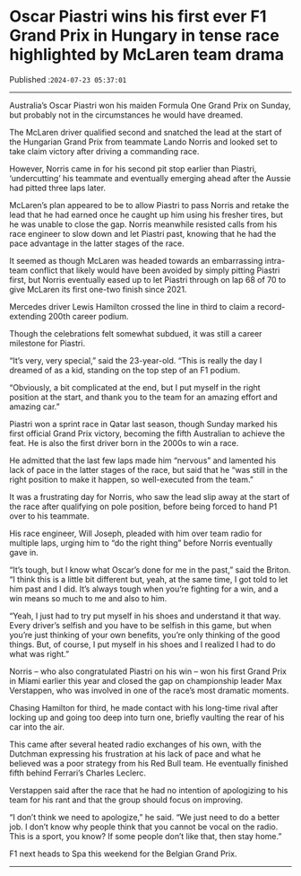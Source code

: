 # Oscar Piastri wins his first ever F1 Grand Prix in Hungary in tense race highlighted by McLaren team drama

Published :`2024-07-23 05:37:01`

---

Australia’s Oscar Piastri won his maiden Formula One Grand Prix on Sunday, but probably not in the circumstances he would have dreamed.

The McLaren driver qualified second and snatched the lead at the start of the Hungarian Grand Prix from teammate Lando Norris and looked set to take claim victory after driving a commanding race.

However, Norris came in for his second pit stop earlier than Piastri, ‘undercutting’ his teammate and eventually emerging ahead after the Aussie had pitted three laps later.

McLaren’s plan appeared to be to allow Piastri to pass Norris and retake the lead that he had earned once he caught up him using his fresher tires, but he was unable to close the gap. Norris meanwhile resisted calls from his race engineer to slow down and let Piastri past, knowing that he had the pace advantage in the latter stages of the race.

It seemed as though McLaren was headed towards an embarrassing intra-team conflict that likely would have been avoided by simply pitting Piastri first, but Norris eventually eased up to let Piastri through on lap 68 of 70 to give McLaren its first one-two finish since 2021.

Mercedes driver Lewis Hamilton crossed the line in third to claim a record-extending 200th career podium.

Though the celebrations felt somewhat subdued, it was still a career milestone for Piastri.

“It’s very, very special,” said the 23-year-old. “This is really the day I dreamed of as a kid, standing on the top step of an F1 podium.

“Obviously, a bit complicated at the end, but I put myself in the right position at the start, and thank you to the team for an amazing effort and amazing car.”

Piastri won a sprint race in Qatar last season, though Sunday marked his first official Grand Prix victory, becoming the fifth Australian to achieve the feat. He is also the first driver born in the 2000s to win a race.

He admitted that the last few laps made him “nervous” and lamented his lack of pace in the latter stages of the race, but said that he “was still in the right position to make it happen, so well-executed from the team.”

It was a frustrating day for Norris, who saw the lead slip away at the start of the race after qualifying on pole position, before being forced to hand P1 over to his teammate.

His race engineer, Will Joseph, pleaded with him over team radio for multiple laps, urging him to “do the right thing” before Norris eventually gave in.

“It’s tough, but I know what Oscar’s done for me in the past,” said the Briton. “I think this is a little bit different but, yeah, at the same time, I got told to let him past and I did. It’s always tough when you’re fighting for a win, and a win means so much to me and also to him.

“Yeah, I just had to try put myself in his shoes and understand it that way. Every driver’s selfish and you have to be selfish in this game, but when you’re just thinking of your own benefits, you’re only thinking of the good things. But, of course, I put myself in his shoes and I realized I had to do what was right.”

Norris – who also congratulated Piastri on his win – won his first Grand Prix in Miami earlier this year and closed the gap on championship leader Max Verstappen, who was involved in one of the race’s most dramatic moments.

Chasing Hamilton for third, he made contact with his long-time rival after locking up and going too deep into turn one, briefly vaulting the rear of his car into the air.

This came after several heated radio exchanges of his own, with the Dutchman expressing his frustration at his lack of pace and what he believed was a poor strategy from his Red Bull team. He eventually finished fifth behind Ferrari’s Charles Leclerc.

Verstappen said after the race that he had no intention of apologizing to his team for his rant and that the group should focus on improving.

“I don’t think we need to apologize,” he said. “We just need to do a better job. I don’t know why people think that you cannot be vocal on the radio. This is a sport, you know? If some people don’t like that, then stay home.”

F1 next heads to Spa this weekend for the Belgian Grand Prix.

---

